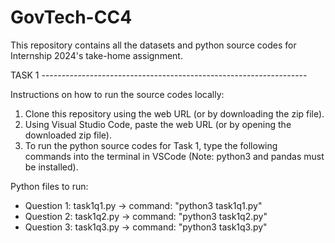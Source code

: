 # GovTech-CC4

This repository contains all the datasets and python source codes for Internship 2024's take-home assignment.


TASK 1 ------------------------------------------------------------------

Instructions on how to run the source codes locally:
1. Clone this repository using the web URL (or by downloading the zip file).
2. Using Visual Studio Code, paste the web URL (or by opening the downloaded zip file).
3. To run the python source codes for Task 1, type the following commands into the terminal in VSCode (Note: python3 and pandas must be installed).

Python files to run:
- Question 1: task1q1.py -> command: "python3 task1q1.py"
- Question 2: task1q2.py -> command: "python3 task1q2.py"
- Question 3: task1q3.py -> command: "python3 task1q3.py"
